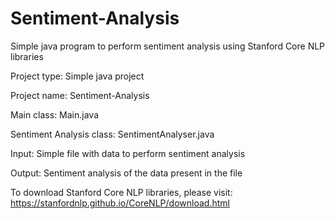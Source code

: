 # Sentiment-Analysis
Simple java program to perform sentiment analysis using Stanford Core NLP libraries

Project type: Simple java project

Project name: Sentiment-Analysis

Main class: Main.java

Sentiment Analysis class: SentimentAnalyser.java

Input: Simple file with data to perform sentiment analysis

Output: Sentiment analysis of the data present in the file

To download Stanford Core NLP libraries, please visit: https://stanfordnlp.github.io/CoreNLP/download.html

